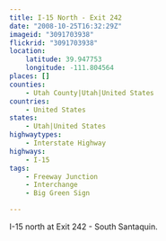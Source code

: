 ```yaml
---
title: I-15 North - Exit 242
date: "2008-10-25T16:32:29Z"
imageid: "3091703938"
flickrid: "3091703938"
location:
    latitude: 39.947753
    longitude: -111.804564
places: []
counties:
    - Utah County|Utah|United States
countries:
    - United States
states:
    - Utah|United States
highwaytypes:
    - Interstate Highway
highways:
    - I-15
tags:
    - Freeway Junction
    - Interchange
    - Big Green Sign

---
```

I-15 north at Exit 242 - South Santaquin.